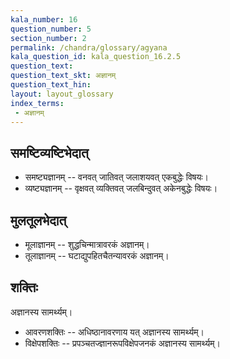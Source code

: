 ```yaml
---
kala_number: 16
question_number: 5
section_number: 2
permalink: /chandra/glossary/agyana
kala_question_id: kala_question_16.2.5
question_text: 
question_text_skt: अज्ञानम्
question_text_hin: 
layout: layout_glossary
index_terms:
 - अज्ञानम्
---
```


<!-- skt-start -->
## समष्टिव्यष्टिभेदात्

- समष्ट्यज्ञानम् -- वनवत् जातिवत् जलाशयवत् एकबुद्धेः विषयः।
- व्यष्ट्यज्ञानम् -- वृक्षवत् व्यक्तिवत् जलबिन्दुवत् अकेनबुद्धेः विषयः।

## मुलतूलभेदात्
- मूलाज्ञानम् -- शुद्धचिन्मात्रावरकं अज्ञानम्।
- तूलाज्ञानम् -- घटाद्युपहितचैतन्यावरकं अज्ञानम्।

## शक्तिः

अज्ञानस्य सामर्थ्यम्।

- आवरणशक्तिः -- अधिष्ठानावरणाय यत् अज्ञानस्य सामर्थ्यम्।
- विक्षेपशक्तिः -- प्रपञ्चतज्ज्ञानरूपविक्षेपजनकं अज्ञानस्य सामर्थ्यम्।
<!-- skt-end -->

<!-- eng-start -->
<!-- eng-end -->
